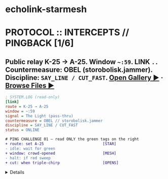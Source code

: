 # echolink-starmesh

# PROTOCOL :: INTERCEPTS // PINGBACK [1/6]
Public relay **K-25 → A-25**. Window `~:59`. LINK `..`  
Countermeasure: **OBEL** (storobolisk.jammer). Discipline: `SAY_LINE / CUT_FAST`.
[Open Gallery ▶](https://djga77.github.io/echolink-starmesh/) · [Browse Files ▶](https://github.com/djga77/echolink-starmesh)
---
~~~ini
; SYSTEM.LOG (read-only)
[link]
route = K-25 → A-25
window = ~:59
signal = The Light (pass-thru)
countermeasure = OBEL // storobolisk.jammer
discipline = SAY_LINE / CUT_FAST
status = ONLINE
~~~
~~~diff
# PING CHALLENGE 01 — read ONLY the green tags on the right
+ route: set A-25                          [STAR]
- idle: wait for green
+ window: crowd-opened                     [MESH]
- halt: if red sweep
+ cut: when triple-chirp                   [OPENS]
~~~
<details>
### Artifacts (schematics + brief)
- **Core** — [PNG](https://github.com/djga77/echolink-starmesh/blob/main/blueprint-starmesh-core-web.png) · [PDF](https://github.com/djga77/echolink-starmesh/blob/main/blueprint-starmesh-core-print.pdf)
- **Faceplate** — [PNG](https://github.com/djga77/echolink-starmesh/blob/main/blueprint-starmesh-faceplate-web.png) · [PDF](https://github.com/djga77/echolink-starmesh/blob/main/blueprint-starmesh-faceplate-print.pdf)
- **ISO / Assembly** — [PNG](https://github.com/djga77/echolink-starmesh/blob/main/blueprint-starmesh-iso-assembly-web.png) · [PDF](https://github.com/djga77/echolink-starmesh/blob/main/blueprint-starmesh-iso-assembly-print.pdf)
- **Field Brief 407 — OBEL jammer** — [PNG](https://github.com/djga77/echolink-starmesh/blob/main/field-brief-407-obel-jammer-web.png) · [PDF](https://github.com/djga77/echolink-starmesh/blob/main/field-brief-407-obel-jammer-print.pdf)
### ROUTE CARDS (mnemonic)
**S**ignal rides crowd attention · **T**iming widens the window · **A**tlas routes converge on A-25 · **R**ed sweep = cut fast · **M**erger lands Q4 2033 · **E**cho layer compromised · **S**tarMesh holds `~:59` · **H**umans keep it human
~~~yaml
# ROUTING.MAP (excerpt)
lane: K-25
focus: A-25
merger_qtr: 2033-Q4
window_seconds: 59
rule: SAY_LINE_CUT_FAST
observation: crowds → wider windows
~~~
**Keywords:** `echo-layer` `starmesh` `intercepts` `the-light` `a25` `k25` `obel` `storobolisk` `council-of-gabriels` `polaroid` `blueprint`
> If the gallery goes dark: wait for green, then try the LINK `..` again. More intercepts soon.

